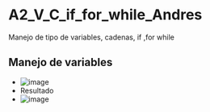 # A2_V_C_if_for_while_Andres
Manejo de tipo de variables, cadenas, if ,for while
## Manejo de variables 
- ![image](https://github.com/user-attachments/assets/e74bcdbe-eb1b-41fa-a894-a801f09d26b7)
- Resultado
- ![image](https://github.com/user-attachments/assets/73abb365-60ff-42ad-8cdc-86f14e384a4d)


